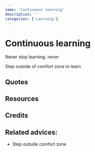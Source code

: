 ```yaml
---
name: 'Continuous learning'
description: ''
categories: ['Learning']
---
```

# Continuous learning

Never stop learning. never

Step outside of comfort zone to learn


## Quotes

## Resources

## Credits

## Related advices:

- Step outside comfort zone
